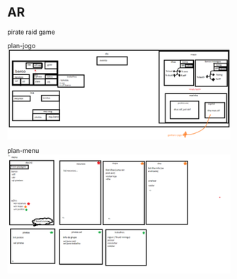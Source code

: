 # AR
pirate raid game

plan-jogo
![Alt text](plan-jogo-ar.png)

plan-menu
![Alt text](plan-menu.png)